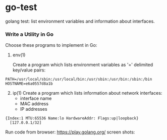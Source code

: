 # go-test
golang test: list environment variables and information about interfaces.
### Write a Utility in Go

Choose these programs to implement in Go:

1. env(1)

   Create a program which lists environment variables as '=' delimited
   key/value pairs:

```
PATH=/usr/local/sbin:/usr/local/bin:/usr/sbin:/usr/bin:/sbin:/bin
HOSTNAME=e6a0557d8a1b
```
2. ip(1)
   Create a program which lists information about network interfaces:
      * interface name
      * MAC address
      * IP addresses
```
{Index:1 MTU:65536 Name:lo HardwareAddr: Flags:up|loopback}
  [127.0.0.1/32]
```

  Run code from browser: https://play.golang.org/ screen shots:
  
  
  



